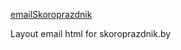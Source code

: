 [emailSkoroprazdnik](https://jeniaromanenia.github.io/emailSkoroprazdnik/)

Layout email html for skoroprazdnik.by
